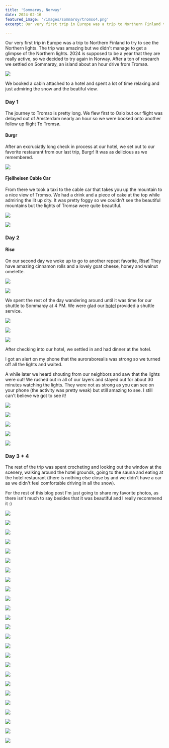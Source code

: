 ```yaml
---
title: 'Sommarøy, Norway'
date: 2024-02-16
featured_image: '/images/sommaroy/tromso4.png'
excerpt: Our very first trip in Europe was a trip to Northern Finland to try to see the Northern lights. The trip was amazing but we didn't manage to get a glimpse of the Northern lights. 2024 is supposed to be a year that they are really active, so we decided to try again in Norway.

---
```


Our very first trip in Europe was a trip to Northern Finland to try to see the Northern lights. The trip was amazing but we didn't manage to get a glimpse of the Northern lights. 2024 is supposed to be a year that they are really active, so we decided to try again in Norway. After a ton of research we settled on Sommarøy, an island about an hour drive from Tromsø. 

![](/images/sommaroy/tromso.png)


We booked a cabin attached to a hotel and spent a lot of time relaxing and just admiring the snow and the beatiful view. 

### Day 1

The journey to Tromso is pretty long. We flew first to Oslo but our flight was delayed out of Amsterdam nearly an hour so we were booked onto another follow up flight To Tromsø. 


#### Burgr 

After an excruciatly long check in process at our hotel, we set out to our favorite restaurant from our last trip, Burgr! It was as delicious as we remembered. 

![](/images/sommaroy/burgr.png)


#### Fjellheisen Cable Car

From there we took a taxi to the cable car that takes you up the mountain to a nice view of Tromso. We had a drink and a piece of cake at the top while admiring the lit up city. It was pretty foggy so we couldn't see the beautiful mountains but the lights of Tromsø were quite beautiful. 

![](/images/sommaroy/cable-car.png)

![](/images/sommaroy/cake.png)


### Day 2

#### Risø 

On our second day we woke up to go to another repeat favorite, Risø! They have amazing cinnamon rolls and a lovely goat cheese, honey and walnut omelette.

![](/images/sommaroy/riso.png)

![](/images/sommaroy/riso2.png)

We spent the rest of the day wandering around until it was time for our shuttle to Sommarøy at 4 PM. We were glad our [hotel](https://sommaroy.no/) provided a shuttle service. 

![](/images/sommaroy/tromso2.png)

![](/images/sommaroy/tromso3.png)

![](/images/sommaroy/tromso5.png)


After checking into our hotel, we settled in and had dinner at the hotel. 

I got an alert on my phone that the auroraborealis was strong so we turned off all the lights and waited. 

A while later we heard shouting from our neighbors and saw that the lights were out! We rushed out in all of our layers and stayed out for about 30 minutes watching the lights. They were not as strong as you can see on your phone (the activity was pretty weak) but still amazing to see. I still can't believe we got to see it!

![](/images/sommaroy/aurora1.png)

![](/images/sommaroy/aurora2.png)

![](/images/sommaroy/aurora3.png)

![](/images/sommaroy/aurora4.png)

![](/images/sommaroy/aurora5.png)


### Day 3 + 4 

The rest of the trip was spent crocheting and looking out the window at the scenery, walking around the hotel grounds, going to the sauna and eating at the hotel restaurant (there is nothing else close by and we didn't have a car as we didn't feel comfortable driving in all the snow).

For the rest of this blog post I'm just going to share my favorite photos, as there isn't much to say besides that it was beautiful and I really recommend it :) 


![](/images/sommaroy/sommaroy1.png)

![](/images/sommaroy/sommaroy2.png)

![](/images/sommaroy/sommaroy3.png)

![](/images/sommaroy/sommaroy4.png)

![](/images/sommaroy/sommaroy5.png)

![](/images/sommaroy/sommaroy6.png)

![](/images/sommaroy/sommaroy7.png)

![](/images/sommaroy/sommaroy8.png)

![](/images/sommaroy/sommaroy9.png)

![](/images/sommaroy/sommaroy10.png)

![](/images/sommaroy/sommaroy11.png)

![](/images/sommaroy/sommaroy12.png)

![](/images/sommaroy/sommaroy13.png)

![](/images/sommaroy/sommaroy14.png)

![](/images/sommaroy/sommaroy15.png)

![](/images/sommaroy/sommaroy16.png)

![](/images/sommaroy/sommaroy17.png)

![](/images/sommaroy/sommaroy18.png)

![](/images/sommaroy/sommaroy19.png)

![](/images/sommaroy/sommaroy20.png)

![](/images/sommaroy/sommaroy25.png)

![](/images/sommaroy/sommaroy21.png)

![](/images/sommaroy/sommaroy22.png)

![](/images/sommaroy/sommaroy23.png)

![](/images/sommaroy/sommaroy24.png)




